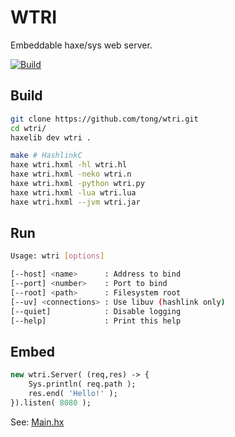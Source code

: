 WTRI
====
Embeddable haxe/sys web server.

[![Build](https://github.com/tong/wtri/actions/workflows/build.yml/badge.svg)](https://github.com/tong/wtri/actions/workflows/build.yml)

## Build

```sh
git clone https://github.com/tong/wtri.git
cd wtri/
haxelib dev wtri .

make # HashlinkC
haxe wtri.hxml -hl wtri.hl
haxe wtri.hxml -neko wtri.n
haxe wtri.hxml -python wtri.py
haxe wtri.hxml -lua wtri.lua
haxe wtri.hxml --jvm wtri.jar
```

## Run

```sh
Usage: wtri [options]

[--host] <name>      : Address to bind
[--port] <number>    : Port to bind
[--root] <path>      : Filesystem root
[--uv] <connections> : Use libuv (hashlink only)
[--quiet]            : Disable logging
[--help]             : Print this help
```

## Embed

```hx
new wtri.Server( (req,res) -> {
    Sys.println( req.path );
    res.end( 'Hello!' );
}).listen( 8080 );
```
See: [Main.hx](https://github.com/tong/wtri/blob/master/src/Main.hx)

